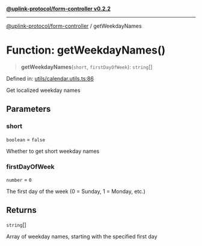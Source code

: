 [**@uplink-protocol/form-controller v0.2.2**](../README.md)

***

[@uplink-protocol/form-controller](../globals.md) / getWeekdayNames

# Function: getWeekdayNames()

> **getWeekdayNames**(`short`, `firstDayOfWeek`): `string`[]

Defined in: [utils/calendar.utils.ts:86](https://github.com/jmkcoder/uplink-protocol-calendar/blob/9a15037d7723ff15fbca8c4cbbcd3a222733e98e/src/utils/calendar.utils.ts#L86)

Get localized weekday names

## Parameters

### short

`boolean` = `false`

Whether to get short weekday names

### firstDayOfWeek

`number` = `0`

The first day of the week (0 = Sunday, 1 = Monday, etc.)

## Returns

`string`[]

Array of weekday names, starting with the specified first day

